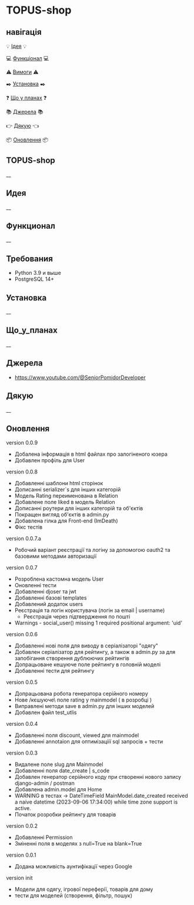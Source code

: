 # TOPUS-shop
## навігація 
:bulb: [Ідея](#ідея) :bulb:

:computer: [Функціонал](#функціонал) :computer:

:warning: [Вимоги](#вимоги) :warning:

:black_nib: [Установка](#установка) :black_nib:

:question: [Що у планах](#що_у_планах) :question:

:books: [Джерела](#джерела)  :books:

:point_right: [Дякую](#дякую) :point_left:

:package: [Оновлення](#оновлення) :package:

## TOPUS-shop

__

<a name="ідея"></a>

## Идея

__

<a name="функціонал"></a>

## Функционал

__

<a name="вимоги"></a>

## Требования
- Python 3.9 и выше
- PostgreSQL 14+


<a name="Установка"></a>

## Установка

__

<a name="що у планах"></a>

## Що_у_планах

__

<a name="джерела"></a>

## Джерела

- https://www.youtube.com/@SeniorPomidorDeveloper


<a name="дякую"></a>

## Дякую

__

<a name="оновлення"></a>

## Оновлення

version 0.0.9
- Добалена інформація в html файлах про залогіненого юзера
- Добавлен профіль для User

version 0.0.8
- Добавленні шаблони html сторінок
- Дописанні serializer`s для інших категорій
- Модель Rating переименована в Relation
- Добавлене поле liked в модель Relation
- Дописанні роутери для інших категорій та об'єктів
- Покращен вигляд об'єктів в admin.py
- Добавлена гілка для Front-end (ImDeath)
- Фікс тестів

version 0.0.7.a
- Робочий варіант реєстрації та логіну за допомогою oauth2 та базовими методами авторизації

version 0.0.7
- Розроблена кастомна модель User
- Oновленні тести
- Добавленні djoser та jwt
- Добавленні базові templates
- Добавлений додаток users
- Реєстрація та логін користувача  (логін за email | username)
    - Реєстрація через підтвердження по пошті
- Warnings - social_user() missing 1 required positional argument: 'uid'

version 0.0.6
- Добавленні нові поля для виводу в серіалізаторі "одягу"
- Добавлен серіалізатор для рейтингу, а також в admin.py за для запобігання створення дублюючих рейтингів
- Допрацьоване кешуюче поле рейтингу в головній моделі
- Добавленні тести для рейтингу

version 0.0.5
- Допрацьована робота генератора серійного номеру
- Нове /кєшуюче\ поле rating у mainmodel ( в розробці )
- Виправлені методи save в admin.py для інших моделей
- Добавлен файл test_utlis 

version 0.0.4
- Добавленні поля discount, viewed для mainmodel
- Добавленні annotaion для оптимізаціії sql запросів + тести

version 0.0.3
- Видалене поле slug для Mainmodel 
- Добавленні поля date_create | s_code
- Добавлен генератор серійного коду при створенні нового запису django-admin / postman
- Добавлена admin.model для Home
- WARNING в тестах -> DateTimeField MainModel.date_created received a naive datetime (2023-09-06 17:34:00) while time zone support is active.
- Початок розробки рейтингу для товарів

version 0.0.2
- Добавленні Permission
- Зміненні поля в моделях з null=True на blank=True

version 0.0.1
- Додана можливість аунтифікації через Google

version init
- Модели для одягу, ігрової переферії, товарів для дому
- тести для моделей (створення, фільтр, пошук)
